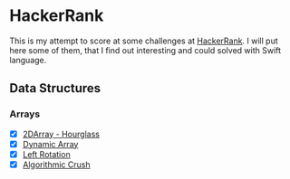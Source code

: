 # HackerRank

This is my attempt to score at some challenges at [HackerRank](https://www.hackerrank.com). I will put here some of them, that I find out interesting and could solved with Swift language.

##  Data Structures
  ### Arrays

 - [x] [2DArray - Hourglass](https://www.hackerrank.com/challenges/2d-array)
 - [x] [Dynamic Array](https://www.hackerrank.com/challenges/dynamic-array)
 - [x] [Left Rotation](https://www.hackerrank.com/challenges/array-left-rotation)
 - [x] [Algorithmic Crush](https://www.hackerrank.com/challenges/crush)
